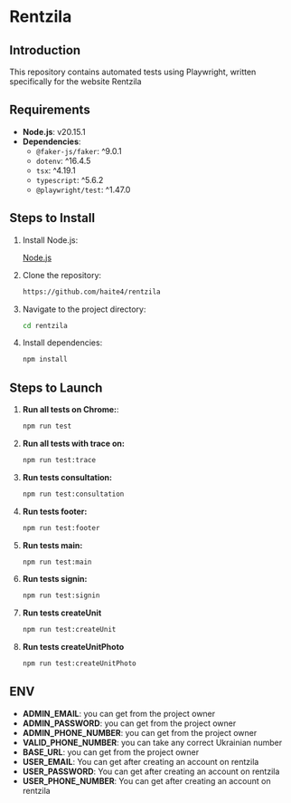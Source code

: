 # Rentzila

## Introduction
This repository contains automated tests using Playwright, written specifically for the website Rentzila

## Requirements
- **Node.js**: v20.15.1
- **Dependencies**:
    - `@faker-js/faker`: ^9.0.1
    - `dotenv`: ^16.4.5
    - `tsx`: ^4.19.1
    - `typescript`: ^5.6.2
    - `@playwright/test`: ^1.47.0

## Steps to Install
1. Install Node.js:

    [Node.js](https://nodejs.org/en/download/package-manager)

2. Clone the repository:
    ```sh
    https://github.com/haite4/rentzila
    ```
3. Navigate to the project directory:
    ```sh 
    cd rentzila
    ```

4. Install dependencies:
    ```sh
    npm install
    ``` 

## Steps to Launch

1. **Run all tests on Chrome:**:
    ```sh
    npm run test
    ```
2. **Run all tests with trace on:**
    ```sh
    npm run test:trace
    ```
3. **Run tests consultation:**
    ```sh
    npm run test:consultation
    ```
4. **Run tests footer:**
    ```sh
    npm run test:footer
    ```
5. **Run tests main:**
    ```sh
    npm run test:main
    ```
8. **Run tests signin:**
    ```sh
    npm run test:signin
    ```
9. **Run tests createUnit**
    ```sh 
    npm run test:createUnit
    ```
10. **Run tests createUnitPhoto**
    ```sh 
    npm run test:createUnitPhoto
    ```

## ENV
- **ADMIN_EMAIL**: you can get from the project owner
- **ADMIN_PASSWORD**: you can get from the project owner
- **ADMIN_PHONE_NUMBER**: you can get from the project owner
- **VALID_PHONE_NUMBER**: you can take any correct Ukrainian number
- **BASE_URL**: you can get from the project owner
- **USER_EMAIL**: You can get after creating an account on rentzila
- **USER_PASSWORD**: You can get after creating an account on rentzila
- **USER_PHONE_NUMBER**: You can get after creating an account on rentzila